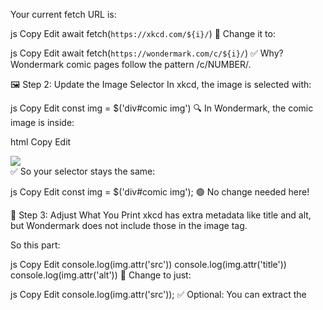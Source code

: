 Your current fetch URL is:

js
Copy
Edit
await fetch(`https://xkcd.com/${i}/`)
🔧 Change it to:

js
Copy
Edit
await fetch(`https://wondermark.com/c/${i}/`)
✅ Why? Wondermark comic pages follow the pattern /c/NUMBER/.

🖼️ Step 2: Update the Image Selector
In xkcd, the image is selected with:

js
Copy
Edit
const img = $('div#comic img')
🔍 In Wondermark, the comic image is inside:

html
Copy
Edit
<div id="comic">
  <img src="..." />
</div>
✅ So your selector stays the same:

js
Copy
Edit
const img = $('div#comic img');
🟢 No change needed here!

🧾 Step 3: Adjust What You Print
xkcd has extra metadata like title and alt, but Wondermark does not include those in the image tag.

So this part:

js
Copy
Edit
console.log(img.attr('src'))
console.log(img.attr('title'))
console.log(img.attr('alt'))
🔧 Change to just:

js
Copy
Edit
console.log(img.attr('src'));
✅ Optional: You can extract the <title> tag from the page if you want to display the comic title:

js
Copy
Edit
console.log($('title').text());
📁 Step 4: Update the Range (Optional)
You're scraping xkcd 3118 to 3108. For Wondermark, the latest comic is #1566 (as of your link).

So update:

js
Copy
Edit
for (let i = 3118; i > 3108; i--)
🔧 To something like:

js
Copy
Edit
for (let i = 1566; i > 1556; i--)
✅ Just a small test range for now.

❌ Step 5: Handle 404s Gracefully
If you hit a non-existent Wondermark comic number, you’ll get a 404.

Add error handling like this:

js
Copy
Edit
const res = await fetch(`https://wondermark.com/c/${i}/`);
if (!res.ok) {
    console.log(`Comic ${i} not found (status: ${res.status})`);
    continue;
}
Place this before .text() so it skips 404s without crashing.

✅ Summary of What You Need to Change
Step	What to Change	Action
1	Fetch URL	Change to https://wondermark.com/c/${i}/
2	Selector	Keep as $('#comic img')
3	Output	Print only src and optional title tag
4	Range	Use something like i = 1566 to 1556
5	404 Handling	Add res.ok check


